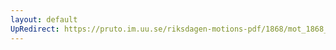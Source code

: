 ```yaml
---
layout: default
UpRedirect: https://pruto.im.uu.se/riksdagen-motions-pdf/1868/mot_1868__ak__275.pdf
---
```

